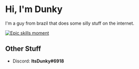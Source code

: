 # Hi, I'm Dunky
I'm a guy from brazil that does some silly stuff on the internet.

[![Epic skills moment](https://skillicons.dev/icons?i=ts,js,deno,csharp,dotnet,godot&perline=3)](https://skillicons.dev)

## Other Stuff
- Discord: **ItsDunky#6918**

